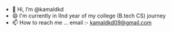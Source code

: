 - 👋 Hi, I’m @kamaldkd
- 😄 I'm currently in IInd year of my college (B.tech CS) journey
- 📫 How to reach me ... email :- kamaldkd09@gmail.com

<!---
kamaldkd/kamaldkd is a ✨ special ✨ repository because its `README.md` (this file) appears on your GitHub profile.
You can click the Preview link to take a look at your changes.
--->
